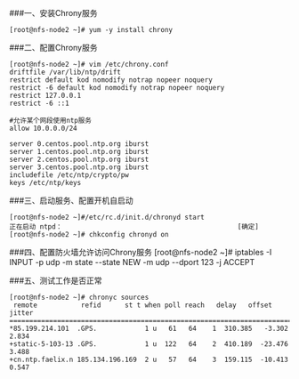 ###一、安装Chrony服务

    [root@nfs-node2 ~]# yum -y install chrony
    
###二、配置Chrony服务
    
    [root@nfs-node2 ~]# vim /etc/chrony.conf 
    driftfile /var/lib/ntp/drift
    restrict default kod nomodify notrap nopeer noquery
    restrict -6 default kod nomodify notrap nopeer noquery
    restrict 127.0.0.1 
    restrict -6 ::1
    
    #允许某个网段使用ntp服务
    allow 10.0.0.0/24
    
    server 0.centos.pool.ntp.org iburst
    server 1.centos.pool.ntp.org iburst
    server 2.centos.pool.ntp.org iburst
    server 3.centos.pool.ntp.org iburst
    includefile /etc/ntp/crypto/pw
    keys /etc/ntp/keys
    
###三、启动服务、配置开机自启动

    [root@nfs-node2 ~]#/etc/rc.d/init.d/chronyd start 
    正在启动 ntpd：                                            [确定]
    [root@nfs-node2 ~]# chkconfig chronyd on


###四、配置防火墙允许访问Chrony服务
    [root@nfs-node2 ~]# iptables -I INPUT -p udp -m state --state NEW -m udp --dport 123 -j ACCEPT 
    
###五、测试工作是否正常
    
    [root@nfs-node2 ~]# chronyc sources 
     remote           refid      st t when poll reach   delay   offset  jitter
    ==============================================================================
    *85.199.214.101  .GPS.            1 u   61   64    1  310.385   -3.302   2.834
    +static-5-103-13 .GPS.            1 u  122   64    2  410.189  -23.476   3.488
    +cn.ntp.faelix.n 185.134.196.169  2 u   57   64    3  159.115  -10.413   0.547
    